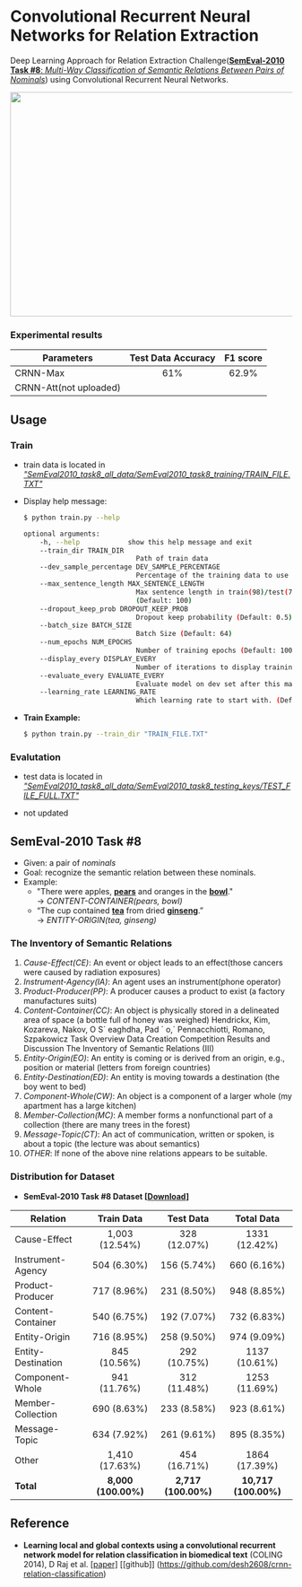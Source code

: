 # Convolutional Recurrent Neural Networks for Relation Extraction

Deep Learning Approach for Relation Extraction Challenge([**SemEval-2010 Task #8**: *Multi-Way Classification of Semantic Relations Between Pairs of Nominals*](https://docs.google.com/document/d/1QO_CnmvNRnYwNWu1-QCAeR5ToQYkXUqFeAJbdEhsq7w/preview)) using Convolutional Recurrent Neural Networks.

<p align="center">
	<img width="700" height="400" src="https://user-images.githubusercontent.com/8953934/39967385-05995058-56f5-11e8-8080-73d8098cab6b.JPG">
</p>

### Experimental results

| Parameters             | Test Data Accuracy  | F1 score             |
|------------------------|:-------------------:|:--------------------:|
| CRNN-Max               | 61%                 | 62.9%                |
| CRNN-Att(not uploaded) |                     |                      |


## Usage
### Train
* train data is located in *<U>"SemEval2010_task8_all_data/SemEval2010_task8_training/TRAIN_FILE.TXT"*</U>
* Display help message:
	```bash
	$ python train.py --help
	```

	```bash
	optional arguments:
		-h, --help            show this help message and exit
		--train_dir TRAIN_DIR
								Path of train data
		--dev_sample_percentage DEV_SAMPLE_PERCENTAGE
								Percentage of the training data to use for validation
		--max_sentence_length MAX_SENTENCE_LENGTH
								Max sentence length in train(98)/test(70) data
								(Default: 100)
		--dropout_keep_prob DROPOUT_KEEP_PROB
								Dropout keep probability (Default: 0.5)
		--batch_size BATCH_SIZE
								Batch Size (Default: 64)
		--num_epochs NUM_EPOCHS
								Number of training epochs (Default: 100)
		--display_every DISPLAY_EVERY
								Number of iterations to display training info.
		--evaluate_every EVALUATE_EVERY
								Evaluate model on dev set after this many steps
		--learning_rate LEARNING_RATE
								Which learning rate to start with. (Default: 1e-3)
	```

* **Train Example:**
	```bash
	$ python train.py --train_dir "TRAIN_FILE.TXT" 
	```

### Evalutation
* test data is located in <U>*"SemEval2010_task8_all_data/SemEval2010_task8_testing_keys/TEST_FILE_FULL.TXT"*</U>

* not updated
	
## SemEval-2010 Task #8
* Given: a pair of *nominals*
* Goal: recognize the semantic relation between these nominals.
* Example:
	* "There were apples, **<U>pears</U>** and oranges in the **<U>bowl</U>**." 
		<br> → *CONTENT-CONTAINER(pears, bowl)*
	* “The cup contained **<U>tea</U>** from dried **<U>ginseng</U>**.” 
		<br> → *ENTITY-ORIGIN(tea, ginseng)*


### The Inventory of Semantic Relations
1. *Cause-Effect(CE)*: An event or object leads to an effect(those cancers were caused by radiation exposures)
2. *Instrument-Agency(IA)*: An agent uses an instrument(phone operator)
3. *Product-Producer(PP)*: A producer causes a product to exist (a factory manufactures suits)
4. *Content-Container(CC)*: An object is physically stored in a delineated area of space (a bottle full of honey was weighed) Hendrickx, Kim, Kozareva, Nakov, O S´ eaghdha, Pad ´ o,´ Pennacchiotti, Romano, Szpakowicz Task Overview Data Creation Competition Results and Discussion The Inventory of Semantic Relations (III)
5. *Entity-Origin(EO)*: An entity is coming or is derived from an origin, e.g., position or material (letters from foreign countries)
6. *Entity-Destination(ED)*: An entity is moving towards a destination (the boy went to bed) 
7. *Component-Whole(CW)*: An object is a component of a larger whole (my apartment has a large kitchen)
8. *Member-Collection(MC)*: A member forms a nonfunctional part of a collection (there are many trees in the forest)
9. *Message-Topic(CT)*: An act of communication, written or spoken, is about a topic (the lecture was about semantics)
10. *OTHER*: If none of the above nine relations appears to be suitable.


### Distribution for Dataset
* **SemEval-2010 Task #8 Dataset [[Download](https://drive.google.com/file/d/0B_jQiLugGTAkMDQ5ZjZiMTUtMzQ1Yy00YWNmLWJlZDYtOWY1ZDMwY2U4YjFk/view?layout=list&ddrp=1&sort=name&num=50#)]**

| Relation           | Train Data          | Test Data           | Total Data           |
|--------------------|:-------------------:|:-------------------:|:--------------------:|
| Cause-Effect       | 1,003 (12.54%)      | 328 (12.07%)        | 1331 (12.42%)        |
| Instrument-Agency  | 504 (6.30%)         | 156 (5.74%)         | 660 (6.16%)          |
| Product-Producer   | 717 (8.96%)         | 231 (8.50%)         | 948 (8.85%)          |
| Content-Container  | 540 (6.75%)         | 192 (7.07%)         | 732 (6.83%)          |
| Entity-Origin      | 716 (8.95%)         | 258 (9.50%)         | 974 (9.09%)          |
| Entity-Destination | 845 (10.56%)        | 292 (10.75%)        | 1137 (10.61%)        |
| Component-Whole    | 941 (11.76%)        | 312 (11.48%)        | 1253 (11.69%)        |
| Member-Collection  | 690 (8.63%)         | 233 (8.58%)         | 923 (8.61%)          |
| Message-Topic      | 634 (7.92%)         | 261 (9.61%)         | 895 (8.35%)          |
| Other              | 1,410 (17.63%)      | 454 (16.71%)        | 1864 (17.39%)        |
| **Total**          | **8,000 (100.00%)** | **2,717 (100.00%)** | **10,717 (100.00%)** |



## Reference
* **Learning local and global contexts using a convolutional recurrent network model for relation classification in biomedical text** (COLING 2014), D Raj et al. [[paper]](http://www.aclweb.org/anthology/K17-1032) [[github]] (https://github.com/desh2608/crnn-relation-classification)
